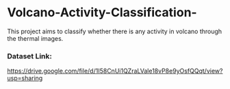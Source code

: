 # Volcano-Activity-Classification-
This project aims to classify whether there is any activity in volcano through the thermal images.

### Dataset Link:
https://drive.google.com/file/d/1I58CnUi1QZraLVale18vP8e9yOsfQQqt/view?usp=sharing
